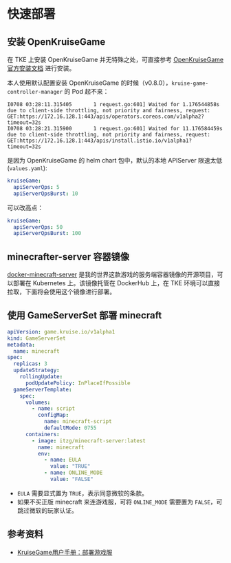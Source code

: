 # 快速部署

## 安装 OpenKruiseGame

在 TKE 上安装 OpenKruiseGame 并无特殊之处，可直接参考 [OpenKruiseGame 官方安装文档](https://openkruise.io/zh/kruisegame/installation) 进行安装。

本人使用默认配置安装 OpenKruiseGame 的时候（v0.8.0），`kruise-game-controller-manager` 的 Pod 起不来：

```log
I0708 03:28:11.315405       1 request.go:601] Waited for 1.176544858s due to client-side throttling, not priority and fairness, request: GET:https://172.16.128.1:443/apis/operators.coreos.com/v1alpha2?timeout=32s
I0708 03:28:21.315900       1 request.go:601] Waited for 11.176584459s due to client-side throttling, not priority and fairness, request: GET:https://172.16.128.1:443/apis/install.istio.io/v1alpha1?timeout=32s
```

是因为 OpenKruiseGame 的 helm chart 包中，默认的本地 APIServer 限速太低 (`values.yaml`):

```yaml
kruiseGame:
  apiServerQps: 5
  apiServerQpsBurst: 10
```

可以改高点：

```yaml
kruiseGame:
  apiServerQps: 50
  apiServerQpsBurst: 100
```

## minecrafter-server 容器镜像

[docker-minecraft-server](https://github.com/itzg/docker-minecraft-server) 是我的世界这款游戏的服务端容器镜像的开源项目，可以部署在 Kubernetes 上。该镜像托管在 DockerHub 上，在 TKE 环境可以直接拉取，下面将会使用这个镜像进行部署。

## 使用 GameServerSet 部署 minecraft

```yaml
apiVersion: game.kruise.io/v1alpha1
kind: GameServerSet
metadata:
  name: minecraft
spec:
  replicas: 3
  updateStrategy:
    rollingUpdate:
      podUpdatePolicy: InPlaceIfPossible
  gameServerTemplate:
    spec:
      volumes:
        - name: script
          configMap:
            name: minecraft-script
            defaultMode: 0755
      containers:
        - image: itzg/minecraft-server:latest
          name: minecraft
          env:
            - name: EULA
              value: "TRUE"
            - name: ONLINE_MODE
              value: "FALSE"
```

* `EULA` 需要显式置为 `TRUE`，表示同意微软的条款。
* 如果不买正版 minecraft 来连游戏服，可将 `ONLINE_MODE` 需要置为 `FALSE`，可跳过微软的玩家认证。

## 参考资料

* [KruiseGame用户手册：部署游戏服](https://openkruise.io/zh/kruisegame/user-manuals/deploy-gameservers)
